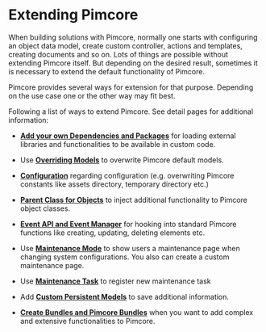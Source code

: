 # Extending Pimcore

When building solutions with Pimcore, normally one starts with configuring an object data model, 
create custom controller, actions and templates, creating documents and so on. Lots of things 
are possible without extending Pimcore itself. 
But depending on the desired result, sometimes it is necessary to extend the default functionality
of Pimcore. 

Pimcore provides several ways for extension for that purpose. Depending on the use case one or the other
way may fit best. 

Following a list of ways to extend Pimcore. See detail pages for additional information: 

* [**Add your own Dependencies and Packages**](./01_Add_Your_Own_Dependencies_and_Packages.md) for loading external libraries and functionalities 
 to be available in custom code. 
 
* Use [**Overriding Models**](./03_Overriding_Models.md) to overwrite Pimcore default models. 

* [**Configuration**](../01_Getting_Started/03_Configuration.md) regarding configuration (e.g. overwriting Pimcore constants
 like assets directory, temporary directory etc.) 
 
* [**Parent Class for Objects**](./07_Parent_Class_for_Objects.md) to inject additional functionality
 to Pimcore object classes. 
 
* [**Event API and Event Manager**](../20_Extending_Pimcore/11_Event_API_and_Event_Manager.md) for hooking into standard
 Pimcore functions like creating, updating, deleting elements etc. 
 
* Use [**Maintenance Mode**](./15_Maintenance_Mode.md) to show users a maintenance page when 
 changing system configurations. You also can create a custom maintenance page. 
 
* Use [**Maintenance Task**](./16_Maintenance_Tasks.md) to register new maintenance task 
 
* Add [**Custom Persistent Models**](./17_Custom_Persistent_Models.md) to save additional information. 

* [**Create Bundles and Pimcore Bundles**](13_Bundle_Developers_Guide/README.md) when you want to add complex and extensive functionalities to Pimcore. 
